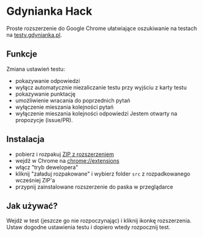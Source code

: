 # Gdynianka Hack

Proste rozszerzenie do Google Chrome ułatwiające oszukiwanie na testach na [testy.gdynianka.pl](https://testy.gdynianka.pl).

## Funkcje
Zmiana ustawień testu:
- pokazywanie odpowiedzi
- wyłącz automatycznie niezaliczanie testu przy wyjściu z karty testu
- pokazywanie punktację
- umożliwienie wracania do poprzednich pytań
- wyłączenie mieszania kolejności pytań
- wyłączenie mieszania kolejności odpowiedzi
Jestem otwarty na propozycje (issue/PR).

## Instalacja
- pobierz i rozpakuj [ZIP z rozszerzeniem](https://github.com/chimekkoo/gdynianka-hack/archive/refs/heads/main.zip)
- wejdź w Chrome na [chrome://extensions](chrome://extensions)
- włącz "tryb dewelopera"
- kliknij "załaduj rozpakowane" i wybierz folder `src` z rozpadkowanego wcześniej ZIP'a
- przypnij zainstalowane rozszerzenie do paska w przeglądarce

## Jak używać?
Wejdź w test (jeszcze go nie rozpoczynając) i kliknij ikonkę rozszerzenia.
Ustaw dogodne ustawienia testu i dopiero wtedy rozpocznij test.
